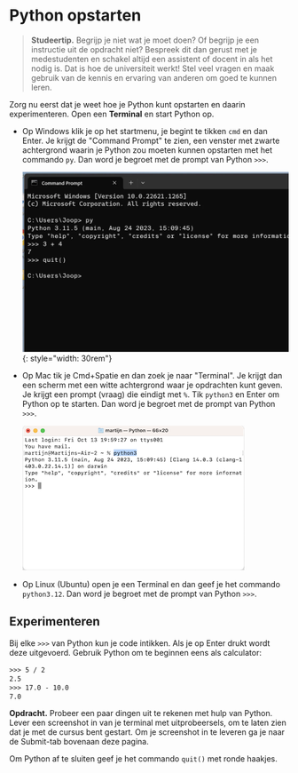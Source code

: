 # Python opstarten

> **Studeertip.** Begrijp je niet wat je moet doen? Of begrijp je een instructie uit de opdracht niet? Bespreek dit dan gerust met je medestudenten en schakel altijd een assistent of docent in als het nodig is. Dat is hoe de universiteit werkt! Stel veel vragen en maak gebruik van de kennis en ervaring van anderen om goed te kunnen leren.

Zorg nu eerst dat je weet hoe je Python kunt opstarten en daarin experimenteren. Open een **Terminal** en start Python op.

- Op Windows klik je op het startmenu, je begint te tikken `cmd` en dan Enter. Je krijgt de "Command Prompt" te zien, een venster met zwarte achtergrond waarin je Python zou moeten kunnen opstarten met het commando `py`. Dan word je begroet met de prompt van Python `>>>`.

    ![Windows Command Prompt met Python](python_windows_terminal.png){: style="width: 30rem"}

- Op Mac tik je Cmd+Spatie en dan zoek je naar "Terminal". Je krijgt dan een scherm met een witte achtergrond waar je opdrachten kunt geven. Je krijgt een prompt (vraag) die eindigt met `%`. Tik `python3` en Enter om Python op te starten. Dan word je begroet met de prompt van Python `>>>`.

    ![MacOS Terminal met Python](mac.png)

- Op Linux (Ubuntu) open je een Terminal en dan geef je het commando `python3.12`. Dan word je begroet met de prompt van Python `>>>`.

## Experimenteren

Bij elke `>>>` van Python kun je code intikken. Als je op Enter drukt wordt deze uitgevoerd. Gebruik Python om te beginnen eens als calculator:

    >>> 5 / 2
    2.5
    >>> 17.0 - 10.0
    7.0

**Opdracht.** Probeer een paar dingen uit te rekenen met hulp van Python. Lever een screenshot in van je terminal met uitprobeersels, om te laten zien dat je met de cursus bent gestart. Om je screenshot in te leveren ga je naar de Submit-tab bovenaan deze pagina.

Om Python af te sluiten geef je het commando `quit()` met ronde haakjes.
